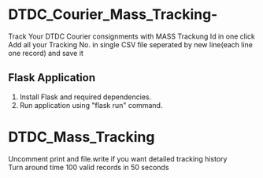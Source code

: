 # DTDC_Courier_Mass_Tracking- <br/>

Track Your DTDC Courier consignments with MASS Trackung Id in one click <br/>
Add all your Tracking No. in single CSV file seperated by new line(each line one record) and save it<br/>

## Flask Application

1. Install Flask and required dependencies.
2. Run application using "flask run" command.

# DTDC_Mass_Tracking <br/>
Uncomment print and file.write if you want detailed tracking history <br/>
Turn around time 100 valid records in 50 seconds
